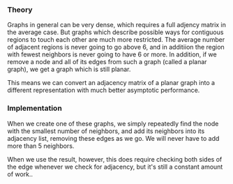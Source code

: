 ### Theory

Graphs in general can be very dense, which requires a full adjency matrix in the average case. But graphs which describe possible ways for contiguous regions to touch each other are much more restricted. The average number of adjacent regions is never going to go above 6, and in additiion the region with fewest neighbors is never going to have 6 or more. In addition, if we remove a node and all of its edges from such a graph (called a planar graph), we get a graph which is still planar.

This means we can convert an adjacency matrix of a planar graph into a different representation with much better asymptotic performance.

### Implementation

When we create one of these graphs, we simply repeatedly find the node with the smallest number of neighbors, and add its neighbors into its adjacency list, removing these edges as we go. We will never have to add more than 5 neighbors.

When we use the result, however, this does require checking both sides of the edge whenever we check for adjacency, but it's still a constant amount of work..
